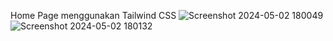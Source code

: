 Home Page menggunakan Tailwind CSS
![Screenshot 2024-05-02 180049](https://github.com/jaoharil/shop/assets/108503847/c466daf8-9a10-4597-8375-9db721220b13)
![Screenshot 2024-05-02 180132](https://github.com/jaoharil/shop/assets/108503847/15e65fec-4daa-4f41-87be-2ec033ef2cfb)

